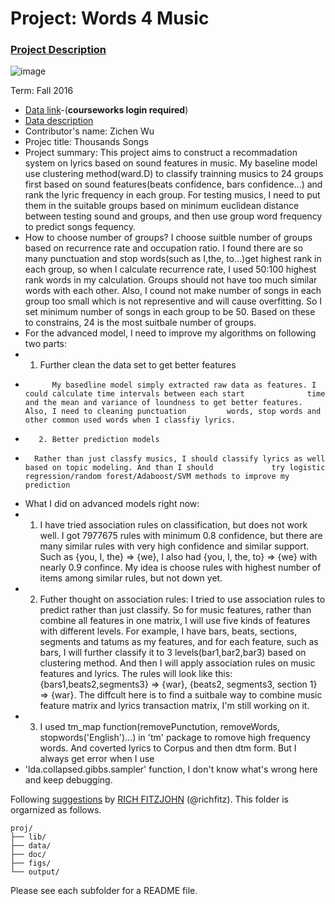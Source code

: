 # Project: Words 4 Music

### [Project Description](doc/Project4_desc.md)

![image](http://cdn.newsapi.com.au/image/v1/f7131c018870330120dbe4b73bb7695c?width=650)

Term: Fall 2016

+ [Data link](https://courseworks2.columbia.edu/courses/11849/files/folder/Project_Files?preview=763391)-(**courseworks login required**)
+ [Data description](doc/readme.html)
+ Contributor's name: Zichen Wu
+ Projec title: Thousands Songs
+ Project summary: This project aims to construct a recommadation system on lyrics based on sound features in music. My baseline model use clustering method(ward.D) to classify trainning musics to 24 groups first based on sound features(beats confidence, bars confidence...) and rank the lyric frequency in each group. For testing musics, I need to put them in the suitable groups based on minimum euclidean distance between testing sound and groups, and then use group word frequency to predict songs fequency. 
+ How to choose number of groups? I choose suitble number of groups based on recurrence rate and occupation ratio. I found there are so many punctuation and stop words(such as I,the, to...)get highest rank in each group, so when I calculate recurrence rate, I used 50:100 highest rank words in my calculation. Groups should not have too much similar words with each other. Also, I cound not make number of songs in each group too small which is not representive and will cause overfitting. So I set minimum number of songs in each group to be 50. Based on these to constrains, 24 is the most suitbale number of groups.
+ For the advanced model, I need to improve my algorithms on following two parts:
+ 	1. Further clean the data set to get better features
+       	My basedline model simply extracted raw data as features. I could calculate time intervals between each start 		       time and the mean and variance of loundness to get better features. Also, I need to cleaning punctuation 		words, stop words and other common used words when I classfiy lyrics.
+        2. Better prediction models
+		Rather than just classfy musics, I should classify lyrics as well based on topic modeling. And than I should 		     try logistic regression/random forest/Adaboost/SVM methods to improve my prediction
+ What I did on advanced models right now:
+ 	1. I have tried association rules on classification, but does not work well. I got 7977675 rules with minimum 0.8 	  confidence, but there are many similar rules with very high confidence and similar support. Such as {you, I, the} => 		{we}, I also had {you, I, the, to} => {we} with nearly 0.9 confince. My idea is choose rules with highest number of    		items among similar rules, but not down yet.
+ 	2. Futher thought on association rules: I tried to use association rules to predict rather than just classify. So for 	      music features, rather than combine all features in one matrix, I will use five kinds of features with different		levels. For example, I have bars, beats, sections, segments and tatums as my features, and for each feature, such as 	     bars, I will further classify it to 3 levels(bar1,bar2,bar3) based on clustering method. And then I will apply 	      	      association rules on music features and lyrics. The rules will look like this: {bars1,beats2,segments3} => {war},    	   {beats2, segments3, section 1} => {war}. The diffcult here is to find a suitbale way to combine music feature matrix   	  and lyrics transaction matrix, I'm still working on it.
+ 	3. I used tm_map function(removePunctution, removeWords, stopwords('English')...) in 'tm' package to romove high 	 frequency words. And coverted lyrics to Corpus and then dtm form. But I always get error when I use 
+	'lda.collapsed.gibbs.sampler' function, I don't know what's wrong here and keep debugging.

	
Following [suggestions](http://nicercode.github.io/blog/2013-04-05-projects/) by [RICH FITZJOHN](http://nicercode.github.io/about/#Team) (@richfitz). This folder is orgarnized as follows.

```
proj/
├── lib/
├── data/
├── doc/
├── figs/
└── output/
```

Please see each subfolder for a README file.
